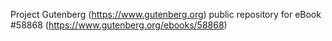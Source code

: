 Project Gutenberg (https://www.gutenberg.org) public repository for
eBook #58868 (https://www.gutenberg.org/ebooks/58868)
